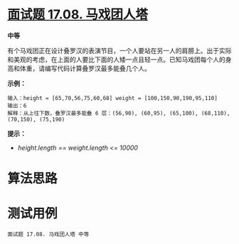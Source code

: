 # [面试题 17.08. 马戏团人塔][cnTitle]

**中等**

有个马戏团正在设计叠罗汉的表演节目，一个人要站在另一人的肩膀上。出于实际和美观的考虑，在上面的人要比下面的人矮一点且轻一点。已知马戏团每个人的身高和体重，请编写代码计算叠罗汉最多能叠几个人。

**示例：** 

```
输入：height = [65,70,56,75,60,68] weight = [100,150,90,190,95,110]
输出：6
解释：从上往下数，叠罗汉最多能叠 6 层：(56,90), (60,95), (65,100), (68,110), (70,150), (75,190)
```

**提示：** 

-  *height.length == weight.length <= 10000* 




# 算法思路

# 测试用例
```
面试题 17.08. 马戏团人塔 中等
```

[cnTitle]: https://leetcode-cn.com/problems/circus-tower-lcci/
